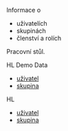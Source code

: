 Informace o
- uživatelích
- skupinách
- členství a rolích

Pracovní stůl.

HL Demo Data
- [uživatel](/ug/user/view/51d101a0-81f1-44ca-8366-6cf51432e8d6)
- [skupina](/ug/group/departments/be0e6b0b-7e5f-4b7a-9d9b-daf3f23bcd7a)

HL
- [uživatel](/ug/user/view/2d9dc5ca-a4a2-11ed-b9df-0242ac120003)
- [skupina](/ug/group/view/2d9dcd22-a4a2-11ed-b9df-0242ac120003)